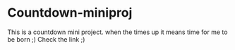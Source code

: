 # Countdown-miniproj
This is a countdown mini project. when the times up it means time for me to be born ;) Check the link ;)
